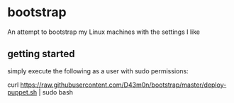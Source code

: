 # bootstrap
An attempt to bootstrap my Linux machines with the settings I like

## getting started
simply execute the following as a user with sudo permissions:

curl https://raw.githubusercontent.com/D43m0n/bootstrap/master/deploy-puppet.sh | sudo bash

